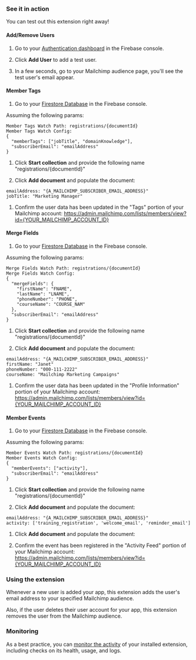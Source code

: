 ### See it in action

You can test out this extension right away!

#### Add/Remove Users

1.  Go to your [Authentication dashboard](https://console.firebase.google.com/project/${param:PROJECT_ID}/authentication/users) in the Firebase console.

1.  Click **Add User** to add a test user.

1.  In a few seconds, go to your Mailchimp audience page, you'll see the test user's email appear.

#### Member Tags
1.  Go to your [Firestore Database](https://console.firebase.google.com/project/${param:PROJECT_ID}/firestore) in the Firebase console.

Assuming the following params:
```
Member Tags Watch Path: registrations/{documentId}
Member Tags Watch Config:
{
  "memberTags": ["jobTitle", "domainKnowledge"],
  "subscriberEmail": "emailAddress"
}
```

1.  Click **Start collection** and provide the following name "registrations/{documentId}"

1.  Click **Add document** and populate the document:
```
emailAddress: "{A_MAILCHIMP_SUBSCRIBER_EMAIL_ADDRESS}"
jobTitle: "Marketing Manager"
```

1.  Confirm the user data has been updated in the "Tags" portion of your Mailchimp account: https://admin.mailchimp.com/lists/members/view?id={YOUR_MAILCHIMP_ACCOUNT_ID}

#### Merge Fields
1.  Go to your [Firestore Database](https://console.firebase.google.com/project/${param:PROJECT_ID}/firestore) in the Firebase console.

Assuming the following params:
```
Merge Fields Watch Path: registrations/{documentId}
Merge Fields Watch Config:
{
  "mergeFields": {
    "firstName": "FNAME",
    "lastName": "LNAME",
    "phoneNumber": "PHONE",
    "courseName": "COURSE_NAM"
  },
  "subscriberEmail": "emailAddress"
}
```

1.  Click **Start collection** and provide the following name "registrations/{documentId}"

1.  Click **Add document** and populate the document:
```
emailAddress: "{A_MAILCHIMP_SUBSCRIBER_EMAIL_ADDRESS}"
firstName: "Janet"
phoneNumber: "000-111-2222"
courseName: "Mailchimp Marketing Campaigns"
```

1.  Confirm the user data has been updated in the "Profile Information" portion of your Mailchimp account: https://admin.mailchimp.com/lists/members/view?id={YOUR_MAILCHIMP_ACCOUNT_ID}

#### Member Events
1.  Go to your [Firestore Database](https://console.firebase.google.com/project/${param:PROJECT_ID}/firestore) in the Firebase console.

Assuming the following params:
```
Member Events Watch Path: registrations/{documentId}
Member Events Watch Config:
{
  "memberEvents": ["activity"],
  "subscriberEmail": "emailAddress"
}
```

1.  Click **Start collection** and provide the following name "registrations/{documentId}"

1.  Click **Add document** and populate the document:
```
emailAddress: "{A_MAILCHIMP_SUBSCRIBER_EMAIL_ADDRESS}"
activity: ['training_registration', 'welcome_email', 'reminder_email']
```

1.  Click **Add document** and populate the document:

1.  Confirm the event has been registered in the "Activity Feed" portion of your Mailchimp account: https://admin.mailchimp.com/lists/members/view?id={YOUR_MAILCHIMP_ACCOUNT_ID}

### Using the extension

Whenever a new user is added your app, this extension adds the user's email address to your specified Mailchimp audience.

Also, if the user deletes their user account for your app, this extension removes the user from the Mailchimp audience.

### Monitoring

As a best practice, you can [monitor the activity](https://firebase.google.com/docs/extensions/manage-installed-extensions#monitor) of your installed extension, including checks on its health, usage, and logs.
